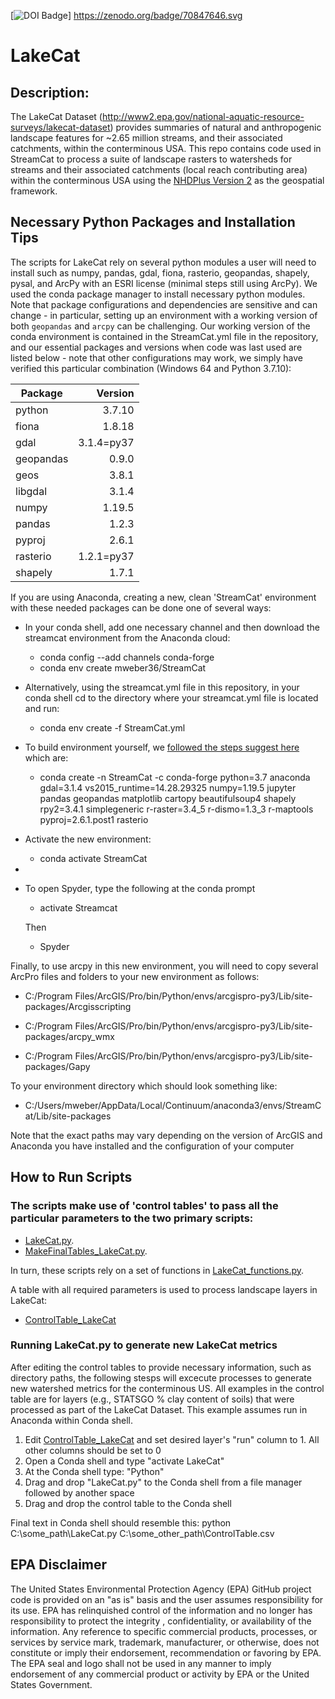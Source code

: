 [![DOI Badge](https://zenodo.org/badge/70847646.svg)]
https://zenodo.org/badge/70847646.svg
# LakeCat

## Description: 
The LakeCat Dataset (http://www2.epa.gov/national-aquatic-resource-surveys/lakecat-dataset) provides summaries of natural and anthropogenic landscape features for ~2.65 million streams, and their associated catchments, within the conterminous USA. This repo contains code used in StreamCat to process a suite of landscape rasters to watersheds for streams and their associated catchments (local reach contributing area) within the conterminous USA using the [NHDPlus Version 2](http://www.horizon-systems.com/NHDPlus/NHDPlusV2_data.php) as the geospatial framework.

## Necessary Python Packages and Installation Tips
The scripts for LakeCat rely on several python modules a user will need to install such as numpy, pandas, gdal, fiona, rasterio, geopandas, shapely, pysal, and ArcPy with an ESRI license (minimal steps still using ArcPy).  We used the conda package manager to install necessary python modules. Note that package configurations and dependencies are sensitive and can change - in particular, setting up an environment with a working version of both `geopandas` and `arcpy` can be challenging. Our working version of the conda environment is contained in the StreamCat.yml file in the repository, and our essential packages and versions when code was last used are listed below - note that other configurations may work, we simply have verified this particular combination (Windows 64 and Python 3.7.10):

| Package       | Version       | 
| ------------- |--------------:|
| python        | 3.7.10        | 
| fiona         | 1.8.18        | 
| gdal          | 3.1.4=py37    | 
| geopandas     | 0.9.0         |  
| geos          | 3.8.1         |
| libgdal       | 3.1.4         |
| numpy         | 1.19.5        |
| pandas        | 1.2.3         |
| pyproj        | 2.6.1         |
| rasterio      | 1.2.1=py37    |
| shapely       | 1.7.1         |

If you are using Anaconda, creating a new, clean 'StreamCat' environment with these needed packages can be done one of several ways:

* In your conda shell, add one necessary channel and then download the streamcat environment from the Anaconda cloud:
  + conda config --add channels conda-forge
  + conda env create mweber36/StreamCat
  
* Alternatively, using the streamcat.yml file in this repository, in your conda shell cd to the directory where your streamcat.yml file is located and run:
  + conda env create -f StreamCat.yml
  
* To build environment yourself, we [followed the steps suggest here](https://www.e-education.psu.edu/geog489/node/2348) which are:
  + conda create -n StreamCat -c conda-forge python=3.7 anaconda gdal=3.1.4 vs2015_runtime=14.28.29325 numpy=1.19.5 jupyter pandas geopandas matplotlib cartopy beautifulsoup4 shapely rpy2=3.4.1 simplegeneric r-raster=3.4_5 r-dismo=1.3_3 r-maptools pyproj=2.6.1.post1 rasterio

* Activate the new environment:

  + conda activate StreamCat

* 
* To open Spyder, type the following at the conda prompt
  + activate Streamcat
  
  Then

  + Spyder

Finally, to use arcpy in this new environment, you will need to copy several ArcPro files and folders to your new environment as follows:

+ C:/Program Files/ArcGIS/Pro/bin/Python/envs/arcgispro-py3/Lib/site-packages/Arcgisscripting 

+ C:/Program Files/ArcGIS/Pro/bin/Python/envs/arcgispro-py3/Lib/site-packages/arcpy_wmx

+ C:/Program Files/ArcGIS/Pro/bin/Python/envs/arcgispro-py3/Lib/site-packages/Gapy

To your environment directory which should look something like:

+ C:/Users/mweber/AppData/Local/Continuum/anaconda3/envs/StreamCat/Lib/site-packages

Note that the exact paths may vary depending on the version of ArcGIS and Anaconda you have installed and the configuration of your computer


## How to Run Scripts 

### The scripts make use of 'control tables' to pass all the particular parameters to the two primary scripts: 

+ [LakeCat.py](https://github.com/USEPA/LakeCat/blob/master/LakeCat.py).
+ [MakeFinalTables_LakeCat.py](https://github.com/USEPA/LakeCat/blob/master/MakeFinalTables_LakeCat.py).  

In turn, these scripts rely on a set of functions in [LakeCat_functions.py](https://github.com/USEPA/LakeCat/blob/master/LakeCat_functions.py). 

A table with all required parameters is used to process landscape layers in LakeCat:
+ [ControlTable_LakeCat](https://github.com/USEPA/LakeCat/blob/master/ControlTable_LakeCat.csv)


### Running LakeCat.py to generate new LakeCat metrics

After editing the control tables to provide necessary information, such as directory paths, the following stesps will excecute processes to generate new watershed metrics for the conterminous US. All examples in the control table are for layers (e.g., STATSGO % clay content of soils) that were processed as part of the LakeCat Dataset. This example assumes run in Anaconda within Conda shell.

1. Edit [ControlTable_LakeCat](https://github.com/USEPA/LakeCat/blob/master/ControlTable_LakeCat.csv) and set desired layer's "run" column to 1. All other columns should be set to 0
2. Open a Conda shell and type "activate LakeCat" 
3. At the Conda shell type: "Python<space>"
4. Drag and drop "LakeCat.py" to the Conda shell from a file manager followed by another space
5. Drag and drop the control table to the Conda shell

Final text in Conda shell should resemble this: python C:\some_path\LakeCat.py  C:\some_other_path\ControlTable.csv


## EPA Disclaimer
The United States Environmental Protection Agency (EPA) GitHub project code is provided on an "as is" basis and the user assumes responsibility for its use.  EPA has relinquished control of the information and no longer has responsibility to protect the integrity , confidentiality, or availability of the information.  Any reference to specific commercial products, processes, or services by service mark, trademark, manufacturer, or otherwise, does not constitute or imply their endorsement, recommendation or favoring by EPA.  The EPA seal and logo shall not be used in any manner to imply endorsement of any commercial product or activity by EPA or the United States Government.

